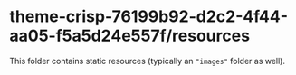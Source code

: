 # theme-crisp-76199b92-d2c2-4f44-aa05-f5a5d24e557f/resources

This folder contains static resources (typically an `"images"` folder as well).
